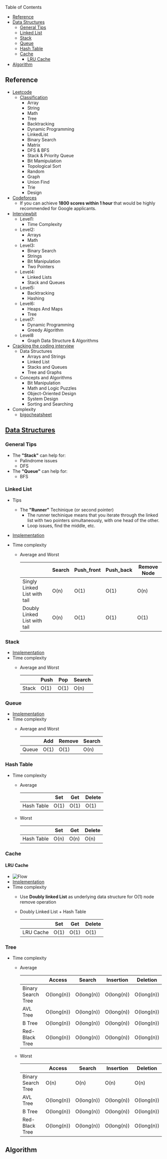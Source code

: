 Table of Contents
- [Reference](#reference)
- [Data Structures](#data-structures)
  - [General Tips](#general-tips)
  - [Linked List](#linked-list)
  - [Stack](#stack)
  - [Queue](#queue)
  - [Hash Table](#hash-table)
  - [Cache](#cache)
    - [LRU Cache](#lru-cache)
- [Algorithm](#algorithm)

## Reference
* [Leetcode](https://leetcode.com/)
  * [Classification](https://cspiration.com/leetcodeClassification#103)
    * Array
    * String
    * Math
    * Tree
    * Backtracking
    * Dynamic Programming
    * LinkedList
    * Binary Search
    * Matrix
    * DFS & BFS
    * Stack & Priority Queue
    * Bit Mamipulation
    * Topological Sort
    * Random
    * Graph
    * Union Find
    * Trie
    * Design
* [Codeforces](https://codeforces.com/)
  * If you can achieve **1800 scores within 1 hour** that would be highly recommended for Google applicants.
* [Interviewbit](https://www.interviewbit.com/courses/programming/)
  * Level1:
    * Time Complexity
  * Level2:
    * Arrays
    * Math
  * Level3:
    * Binary Search
    * Strings
    * Bit Manipulation
    * Two Pointers
  * Level4:
    * Linked Lists
    * Stack and Queues
  * Level5:
    * Backtracking
    * Hashing
  * Level6:
    * Heaps And Maps
    * Tree
  * Level7:
    * Dynamic Programming
    * Greedy Algorithm
  * Level8
    * Graph Data Structure & Algorithms
* [Cracking the coding interview](http://www.crackingthecodinginterview.com/)
  * Data Structures
    * Arrays and Strings
    * Linked List
    * Stacks and Queues
    * Tree and Graphs
  * Concepts and Algorithms
    * Bit Manipulation
    * Math and Logic Puzzles
    * Object-Oriented Design
    * System Design
    * Sorting and Searching
* Complexity
  * [bigocheatsheet](http://bigocheatsheet.com/)


## [Data Structures](https://github.com/kissofjudase23/Library-python-common-modules/tree/master/common/ds)

### General Tips
* The **"Stack"** can help for:
  * Palindrome issues
  * DFS
* The **"Queue"** can help for:
  * BFS

### Linked List
* Tips
  * The **"Runner"** Techinique (or second pointer)
    * The runner techinique means that you iterate through the linked list with two pointers simultaneously, with one head of the other.
    * Loop issues, find the middle, etc.

* [Implementation](https://github.com/kissofjudase23/Library-python-common-modules/blob/master/common/ds/linkedlist.py)
* Time complexity
  * Average and Worst

    |                              | Search | Push_front | Push_back | Remove Node |
    |------------------------------|--------|------------|-----------|-------------|
    | Singly Linked List with tail | O(n)   | O(1)       | O(1)      | O(n)        |
    | Doubly Linked List with tail | O(n)   | O(1)       | O(1)      | O(1)        |

### Stack
* [Implementation](https://github.com/kissofjudase23/Library-python-common-modules/blob/master/common/ds/stack.py)
* Time complexity
  * Average and Worst

      |       | Push | Pop  | Search|
      |-------|------|------|-------|
      | Stack | O(1) | O(1) | O(n)  |

### Queue
* [Implementation](https://github.com/kissofjudase23/Library-python-common-modules/blob/master/common/ds/queue.py)
* Time complexity
  * Average and Worst

    |       | Add  | Remove  | Search|
    |-------|------|---------|-------|
    | Queue | O(1) | O(1)    | O(n)  |


### Hash Table
* Time complexity
  * Average

    |            | Set  | Get  | Delete |
    |------------|------|------|--------|
    | Hash Table | O(1) | O(1) | O(1)   |

  * Worst

    |            | Set  | Get  | Delete |
    |------------|------|------|--------|
    | Hash Table | O(n) | O(n) | O(n)   |



### Cache
#### LRU Cache
* ![Flow](https://blog.techbridge.cc/img/kdchang/cs101/algorithm/lru-algorithm.png)
* [Implementation](https://github.com/kissofjudase23/Library-python-common-modules/blob/master/common/ds/cache.py)
* Time complexity
  * Use **Doubly linked List** as underlying data structure for O(1) node remove operation
  * Doubly Linked List + Hash Table

    |            | Set  | Get  | Delete |
    |------------|------|------|--------|
    | LRU Cache  | O(1) | O(1) | O(1)   |

### Tree
* Time complexity
  * Average

    |                    | Access     | Search     | Insertion  | Deletion   |
    |--------------------|------------|------------|------------|------------|
    | Binary Search Tree | O(long(n)) | O(long(n)) | O(long(n)) | O(long(n)) |
    | AVL Tree           | O(long(n)) | O(long(n)) | O(long(n)) | O(long(n)) |
    | B Tree             | O(long(n)) | O(long(n)) | O(long(n)) | O(long(n)) |
    | Red-Black Tree     | O(long(n)) | O(long(n)) | O(long(n)) | O(long(n)) |

  * Worst

    |                    | Access     | Search     | Insertion  | Deletion   |
    |--------------------|------------|------------|------------|------------|
    | Binary Search Tree | O(n)       | O(n)       | O(n)       | O(n)       |
    | AVL Tree           | O(long(n)) | O(long(n)) | O(long(n)) | O(long(n)) |
    | B Tree             | O(long(n)) | O(long(n)) | O(long(n)) | O(long(n)) |
    | Red-Black Tree     | O(long(n)) | O(long(n)) | O(long(n)) | O(long(n)) |


## Algorithm
